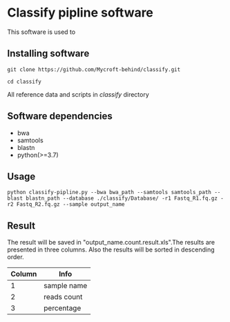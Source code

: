 # Classify pipline software

This software is used to

## Installing software

`git clone https://github.com/Mycroft-behind/classify.git`

`cd classify`

All reference data and scripts in _classify_ directory

## Software dependencies

* bwa
* samtools
* blastn
* python(>=3.7)

## Usage
`python classify-pipline.py --bwa bwa_path --samtools samtools_path --blast blastn_path --database ./classify/Database/ -r1 Fastq_R1.fq.gz -r2 Fastq_R2.fq.gz --sample output_name`

## Result
The result will be saved in "output_name.count.result.xls".The results are presented in three columns. Also the results will be sorted in descending order.

|Column|Info |
|---|---|
|1|sample name|
|2|reads count|
|3|percentage|
